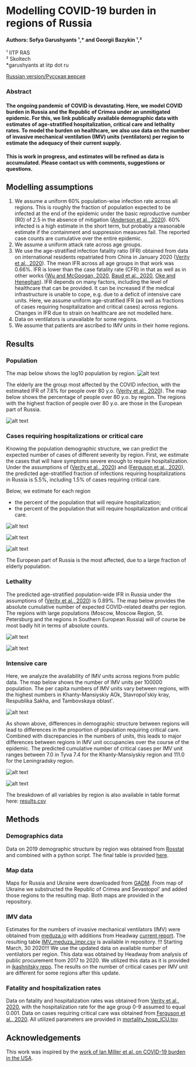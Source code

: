 # Modelling COVID-19 burden in regions of Russia
#### Authors: Sofya Garushyants &#x00B9;,* and Georgii Bazykin &#x00B9;,&#x00B2;
&#x00B9; IITP RAS  
&#x00B2; Skoltech  
*garushyants at iitp dot ru

[Russian version/Русская версия](https://github.com/garushyants/covid19_russia_mapping/blob/master/README_ru.md)

### Abstract

#### The ongoing pandemic of COVID is devastating. Here, we model COVID burden in Russia and the Republic of Crimea under an unmitigated epidemic. For this, we link publically available demographic data with estimates of age-stratified hospitalization, critical care and lethality rates. To model the burden on healthcare, we also use data on the number of invasive mechanical ventilation (IMV) units (ventilators) per region to estimate the adequacy of their current supply. 

#### This is work in progress, and estimates will be refined as data is accumulated. Please contact us with comments, suggestions or questions.

## Modelling assumptions
1. We assume a uniform 60% population-wise infection rate across all regions. This is roughly the fraction of population expected to be infected at the end of the epidemic under the basic reproductive number (R0) of 2.5 in the absence of mitigation ([Anderson et al., 2020](https://www.thelancet.com/journals/lancet/article/PIIS0140-6736(20)30567-5/fulltext)). 60% infected is a high estimate in the short term, but probably a reasonable estimate if the containment and suppression measures fail. The reported case counts are cumulative over the entire epidemic.
2. We assume a uniform attack rate across age groups.
3. We use the age-stratified infection fatality ratio (IFR) obtained from data on international residents repatriated from China in January 2020 ([Verity et al., 2020](https://www.medrxiv.org/content/10.1101/2020.03.09.20033357v1.full.pdf)). The mean IFR across all age groups in that work was 0.66%. IFR is lower than the case fatality rate (CFR) in that as well as in other works ([Wu and McGoogan, 2020](https://jamanetwork.com/journals/jama/fullarticle/2762130?guestAccessKey=bdcca6fa-a48c-4028-8406-7f3d04a3e932&utm_source=For_The_Media&utm_medium=referral&utm_campaign=ftm_links&utm_content=tfl&utm_term=022420&mod=article_inline), [Baud et al., 2020](https://www.thelancet.com/journals/laninf/article/PIIS1473-3099(20)30195-X/fulltext), [Oke and Heneghan](https://www.cebm.net/global-covid-19-case-fatality-rates/)). IFR depends on many factors, including the level of healthcare that can be provided. It can be increased if the medical infrastructure is unable to cope, e.g. due to a deficit of intensive care units. Here, we assume uniform age-stratified IFR (as well as fractions of cases requiring hospitalization and critical cases) across regions. Changes in IFR due to strain on healthcare are not modelled here.
4. Data on ventilators is unavailable for some regions.
5. We assume that patients are ascribed to IMV units in their home regions. 

## Results
### Population 


The map below shows the log10 population by region.
![alt text](https://github.com/garushyants/covid19_russia_mapping/blob/master/Figures/Fig0population.png)

The elderly are the group most affected by the COVID infection, with the estimated IFR of 7.8% for people over 80 y.o. ([Verity et al., 2020](https://www.medrxiv.org/content/10.1101/2020.03.09.20033357v1.full.pdf)). The map below shows the percentage of people over 80 y.o. by region. The regions with the highest fraction of people over 80 y.o. are those in the European part of Russia.

![alt text](https://github.com/garushyants/covid19_russia_mapping/blob/master/Figures/Fig1perc80.png)


### Cases requiring hospitalizations or critical care

Knowing the population demographic structure, we can predict the expected number of cases of different severity by region. First, we estimate the cases that will have symptoms severe enough to require hospitalization. Under the assumptions of ([Verity et al., 2020](https://www.medrxiv.org/content/10.1101/2020.03.09.20033357v1.full.pdf)) and ([Ferguson et al., 2020](https://www.imperial.ac.uk/media/imperial-college/medicine/sph/ide/gida-fellowships/Imperial-College-COVID19-NPI-modelling-16-03-2020.pdf)), the predicted age-stratified fraction of infections requiring hospitalizations in Russia is 5.5%, including 1.5% of cases requiring critical care.

Below, we estimate for each region
- the percent of the population that will require hospitalization;
- the percent of the population that will require hospitalization and critical care.

![alt text](https://github.com/garushyants/covid19_russia_mapping/blob/master/Figures/Fig3hospitalized.png)

![alt text](https://github.com/garushyants/covid19_russia_mapping/blob/master/Figures/Fig4critical.png)

![alt text](https://github.com/garushyants/covid19_russia_mapping/blob/master/Figures/Table1.png)

The European part of Russia is the most affected, due to a large fraction of elderly population.


### Lethality 
The predicted age-stratified population-wide IFR in Russia under the assumptions of ([Verity et al., 2020](https://www.medrxiv.org/content/10.1101/2020.03.09.20033357v1.full.pdf)) is 0.89%. The map below provides the absolute cumulative number of expected COVID-related deaths per region. The regions with large populations (Moscow, Moscow Region, St. Petersburg and the regions in Southern European Russia) will of course be most badly hit in terms of absolute counts. 

![alt text](https://github.com/garushyants/covid19_russia_mapping/blob/master/Figures/Fig2mortality.png)

![alt text](https://github.com/garushyants/covid19_russia_mapping/blob/master/Figures/Table2.png)

### Intensive care

Here, we analyze the availability of IMV units across regions from public data. The map below shows the number of IMV units per 100000 population. The per capita numbers of IMV units vary between regions, with the highest numbers in Khanty-Mansiyskiy AOk, Stavropolʹskiy kray, Respublika Sakha, and Tambovskaya oblastʹ.

![alt text](https://github.com/garushyants/covid19_russia_mapping/blob/master/Figures/Fig5IMVper100000.png)

As shown above, differences in demographic structure between regions will lead to differences in the proportion of population requiring critical care. Combined with discrepancies in the numbers of units, this leads to major differences between regions in IMV unit occupancies over the course of the epidemic. The predicted cumulative number of critical cases per IMV unit ranges between 7.0 in Tyva 7.4 for the Khanty-Mansiyskiy region and 111.0 for the Leningradsky region. 

![alt text](https://github.com/garushyants/covid19_russia_mapping/blob/master/Figures/Fig6CasesperIMV.png)

![alt text](https://github.com/garushyants/covid19_russia_mapping/blob/master/Figures/Table3.png)

The breakdown of all variables by region is also available in table format here: [results.csv](https://github.com/garushyants/covid19_russia_mapping/blob/master/results.csv)

## Methods
### Demographics data
Data on 2019 demographic structure by region was obtained from [Rosstat](https://gks.ru/bgd/regl/b19_111/Main.htm) and combined with a python script.
The final table is provided  [here](https://github.com/garushyants/covid19_russia_mapping/blob/master/rosstat_combined.tsv).
### Map data
Maps for Russia and Ukraine were downloaded from [GADM](https://gadm.org/download_country_v3.html). From map of Ukraine we substructed the Republic of Crimea and Sevastopol' and added those regions to the resulting map. Both maps are provided in the repository.
### IMV data
Estimates for the numbers of invasive mechanical ventilators (IMV) were obtained from [meduza.io](https://meduza.io/feature/2020/03/20/v-italii-iz-za-koronavirusa-katastroficheski-ne-hvataet-apparatov-ivl-v-rossii-ih-gorazdo-bolshe-no-eto-ne-znachit-chto-my-luchshe-gotovy-k-epidemii) with additions from Headway [current report](https://www.hwcompany.ru/blog/expert/nali4ie_apparatov_ivl_na_22_03_2020).
The resulting table [IMV_meduza_impr.csv](https://github.com/garushyants/covid19_russia_mapping/blob/master/IMV_meduza_impr.csv) is available in repository.
!!! Starting March, 30 2020!!! We use the updated data on available number of ventilators per region. This data was obtained by Headway from analysis of public procurement from 2017 to 2020. We utilized this data as it is provided in [ikashnitsky repo](https://github.com/ikashnitsky/covid19-russia). The results on the number of critical cases per IMV unit are different for some regions after this update.

### Fatality and hospitalization rates
Data on fatality and hospitalization rates was obtained from [Verity et al., 2020](https://www.medrxiv.org/content/10.1101/2020.03.09.20033357v1.full.pdf), with the hospitalization rate for the age group 0-9 assumed to equal 0.001. Data on cases requiring critical care was obtained from [Ferguson et al., 2020](https://www.imperial.ac.uk/media/imperial-college/medicine/sph/ide/gida-fellowships/Imperial-College-COVID19-NPI-modelling-16-03-2020.pdf). 
All utilized parameters are provided in [mortality_hosp_ICU.tsv](https://github.com/garushyants/covid19_russia_mapping/blob/master/mortality_hosp_ICU.tsv).

## Acknowledgements
This work was inspired by the [work of Ian Miller et al. on COVID-19 burden in the USA](https://github.com/ianfmiller/covid19-burden-mapping/blob/master/README.md).

